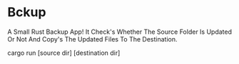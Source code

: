 # Bckup

A Small Rust Backup App! It Check's Whether The Source Folder Is Updated Or Not And Copy's The Updated Files To The Destination.

cargo run [source dir] [destination dir]
